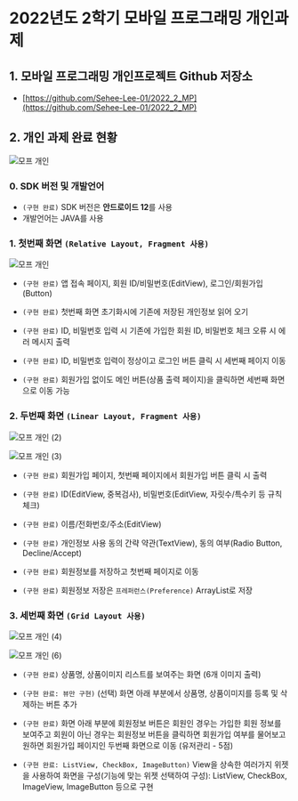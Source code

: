 
# 2022년도 2학기 모바일 프로그래밍 개인과제

## 1. 모바일 프로그래밍 개인프로젝트 Github 저장소

- [https://github.com/Sehee-Lee-01/2022_2_MP](https://github.com/Sehee-Lee-01/2022_2_MP)

## 2. 개인 과제 완료 현황

![모프 개인](https://user-images.githubusercontent.com/85275893/198891546-0afacf13-b7d9-4284-a781-3b185bc400e3.png)

### 0. SDK 버전 및 개발언어

- `(구현 완료)` SDK 버전은 **안드로이드 12**를 사용
- 개발언어는 JAVA를 사용

### 1. 첫번째 화면 `(Relative Layout, Fragment 사용)`

![모프 개인](https://user-images.githubusercontent.com/85275893/198918217-ea584993-7b57-435f-84e6-56bfda7b0ee7.png)

- `(구현 완료)` 앱 접속 페이지, 회원 ID/비밀번호(EditView), 로그인/회원가입(Button)

- `(구현 완료)` 첫번째 화면 초기화시에 기존에 저장된 개인정보 읽어 오기

- `(구현 완료)` ID, 비밀번호 입력 시 기존에 가입한 회원 ID, 비밀번호 체크 오류 시 에러 메시지 출력

- `(구현 완료)` ID, 비밀번호 입력이 정상이고 로그인 버튼 클릭 시 세번째 페이지 이동

- `(구현 완료)` 회원가입 없이도 메인 버튼(상품 출력 페이지)을 클릭하면 세번째 화면으로 이동 가능

### 2. 두번째 화면 `(Linear Layout, Fragment 사용)`

![모프 개인 (2)](https://user-images.githubusercontent.com/85275893/198891569-e05e150d-23bb-4e58-b19a-946d0a53e283.png)

![모프 개인 (3)](https://user-images.githubusercontent.com/85275893/198891574-635d8cf7-e54e-48d0-b2f7-fdfd167c062b.png)

- `(구현 완료)` 회원가입 페이지, 첫번째 페이지에서 회원가입 버튼 클릭 시 출력

- `(구현 완료)` ID(EditView, 중복검사), 비밀번호(EditView, 자릿수/특수키 등 규칙 체크)

- `(구현 완료)` 이름/전화번호/주소(EditView)

- `(구현 완료)` 개인정보 사용 동의 간략 약관(TextView), 동의 여부(Radio Button, Decline/Accept)

- `(구현 완료)` 회원정보를 저장하고 첫번째 페이지로 이동

- `(구현 완료)`  회원정보 저장은 `프레퍼런스(Preference)` ArrayList로 저장

### 3. 세번째 화면 `(Grid Layout 사용)`

![모프 개인 (4)](https://user-images.githubusercontent.com/85275893/198891582-61d621d4-6800-43f9-8350-ef6060bd62c9.png)

![모프 개인 (6)](https://user-images.githubusercontent.com/85275893/198891592-63c5f687-e45b-4e49-a258-6de44365e0eb.png)

- `(구현 완료)` 상품명, 상품이미지 리스트를 보여주는 화면 (6개 이미지 출력)

- `(구현 완료: 뷰만 구현)`  (선택) 화면 아래 부분에서 상품명, 상품이미지를 등록 및 삭제하는 버튼 추가

- `(구현 완료)` 화면 아래 부분에 회원정보 버튼은 회원인 경우는 가입한 회원 정보를 보여주고 회원이 아닌 경우는 회원정보 버튼을 클릭하면 회원가입 여부를 물어보고 원하면 회원가입 페이지인 두번째 화면으로 이동 (유저관리 - 5점)

- `(구현 완료: ListView, CheckBox, ImageButton)` View을 상속한 여러가지 위젯을 사용하여 화면을 구성(기능에 맞는 위젯 선택하여 구성): ListView, CheckBox, ImageView, ImageButton 등으로 구현
